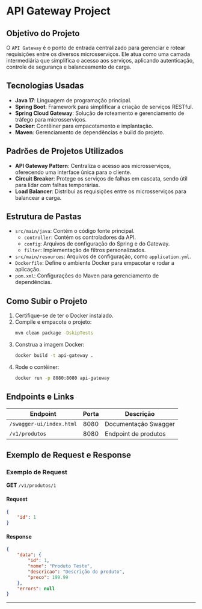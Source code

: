 
# API Gateway Project

## Objetivo do Projeto
O `API Gateway` é o ponto de entrada centralizado para gerenciar e rotear requisições entre os diversos microsserviços. Ele atua como uma camada intermediária que simplifica o acesso aos serviços, aplicando autenticação, controle de segurança e balanceamento de carga.

## Tecnologias Usadas
- **Java 17**: Linguagem de programação principal.
- **Spring Boot**: Framework para simplificar a criação de serviços RESTful.
- **Spring Cloud Gateway**: Solução de roteamento e gerenciamento de tráfego para microsserviços.
- **Docker**: Contêiner para empacotamento e implantação.
- **Maven**: Gerenciamento de dependências e build do projeto.

## Padrões de Projetos Utilizados
- **API Gateway Pattern**: Centraliza o acesso aos microsserviços, oferecendo uma interface única para o cliente.
- **Circuit Breaker**: Protege os serviços de falhas em cascata, sendo útil para lidar com falhas temporárias.
- **Load Balancer**: Distribui as requisições entre os microsserviços para balancear a carga.

## Estrutura de Pastas
- `src/main/java`: Contém o código fonte principal.
  - `controller`: Contém os controladores da API.
  - `config`: Arquivos de configuração do Spring e do Gateway.
  - `filter`: Implementação de filtros personalizados.
- `src/main/resources`: Arquivos de configuração, como `application.yml`.
- `Dockerfile`: Define o ambiente Docker para empacotar e rodar a aplicação.
- `pom.xml`: Configurações do Maven para gerenciamento de dependências.

## Como Subir o Projeto
1. Certifique-se de ter o Docker instalado.
2. Compile e empacote o projeto:
   ```bash
   mvn clean package -DskipTests
   ```
3. Construa a imagem Docker:
   ```bash
   docker build -t api-gateway .
   ```
4. Rode o contêiner:
   ```bash
   docker run -p 8080:8080 api-gateway
   ```

## Endpoints e Links
| Endpoint                   | Porta | Descrição                      |
|----------------------------|-------|--------------------------------|
| `/swagger-ui/index.html`   | 8080  | Documentação Swagger           |
| `/v1/produtos`             | 8080  | Endpoint de produtos           |

## Exemplo de Request e Response
### Exemplo de Request
**GET** `/v1/produtos/1`

#### Request
```json
{
    "id": 1
}
```

#### Response
```json
{
    "data": {
        "id": 1,
        "nome": "Produto Teste",
        "descricao": "Descrição do produto",
        "preco": 199.99
    },
    "errors": null
}
```

---

